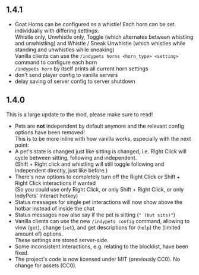 ## 1.4.1

- Goat Horns can be configured as a whistle! Each horn can be set individually with differing settings:  
  Whistle only, Unwhistle only, Toggle (which alternates between whistling and unwhistling) and Whistle / Sneak Unwhistle (which whistles while standing and unwhistles while sneaking)  
  Vanilla clients can use the `/indypets horns <horn_type> <setting>` command to configure each horn  
	`/indypets horn` by itself prints all current horn settings
- don't send player config to vanilla servers
- delay saving of server config to server shutdown

## 1.4.0

This is a large update to the mod, please make sure to read!

- Pets are **not** independent by default anymore and the relevant config options have been removed!  
  This is to be more inline with how vanilla works, especially with the next point:
- A pet's state is changed just like sitting is changed, i.e. Right Click will cycle between sitting, following and independent.  
  (Shift + Right click and whistling will still toggle following and independent directly, just like before.)  
- There's new options to completely turn off the Right Click or Shift + Right Click interactions if wanted  
 (So you could use only Right Click, or only Shift + Right Click, or only IndyPets' Interact hotkey)
- Status messages for single pet interactions will now show above the hotbar instead of inside the chat
- Status messages now also say if the pet is sitting (`" (but sits)"`)
- Vanilla clients can use the new `/indypets config` command, allowing to view (`get`), change (`set`), and get descriptions for (`help`) the (limited amount of) options.  
  These settings are stored server-side.
- Some inconsistent interactions, e.g. relating to the blocklist, have been fixed.
- The project's code is now licensed under MIT (previously CC0).
  No change for assets (CC0).